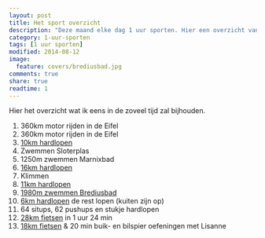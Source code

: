 ```yaml
---
layout: post
title: Het sport overzicht
description: "Deze maand elke dag 1 uur sporten. Hier een overzicht van alle sportactiteiten van deze maand."
category: 1-uur-sporten
tags: [1 uur sporten]
modified: 2014-08-12
image:
  feature: covers/brediusbad.jpg
comments: true
share: true
readtime: 1
---
```


Hier het overzicht wat ik eens in de zoveel tijd zal bijhouden.

 1.  360km motor rijden in de Eifel
 2.  360km motor rijden in de Eifel
 3.  [10km hardlopen](http://runkeeper.com/user/660718786/activity/406331682)
 4.  Zwemmen Sloterplas
 5.  1250m zwemmen Marnixbad
 6.  [16km hardlopen](http://runkeeper.com/user/660718786/activity/408609925)
 7.  Klimmen
 8.  [11km hardlopen](http://runkeeper.com/user/660718786/activity/409836910)
 9.  [1980m zwemmen Brediusbad](http://runkeeper.com/user/660718786/activity/410189888)
 10. [6km hardlopen](http://runkeeper.com/user/660718786/activity/411188405) de rest lopen (kuiten zijn op)
 11. 64 situps, 62 pushups en stukje hardlopen
 12. [28km fietsen](http://runkeeper.com/user/660718786/activity/412447125) in 1 uur 24 min
 13. [18km fietsen](http://runkeeper.com/user/660718786/activity/412798773) & 20 min buik- en bilspier oefeningen met Lisanne
